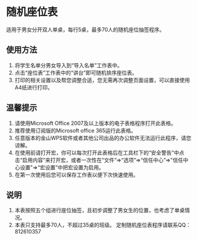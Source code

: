 # 随机座位表

适用于男女分开双人单桌，每行5桌，最多70人的随机座位抽签程序。

## 使用方法

1. 将学生名单分男女导入到“导入名单”工作表中。
2. 点击“座位表”工作表中的“讲台”即可随机排序座位表。
3. 打印的相关设置以及帮您调整合适，您无需再次调整页面设置，可以直接使用A4纸进行打印。

## 温馨提示

1. 请使用Microsoft Office 2007及以上版本的电子表格程序打开此表格。
2. 推荐使用订阅版的Microsoft office 365运行此表格。
3. 任意版本的金山WPS软件或者其他公司出品的办公软件无法运行此程序，请您谅解。
4. 在使用前请打开宏，你可以每次打开此表格后在工具栏下的“安全警告”中点击“启用内容”来打开宏，或者一次性在“文件”=>“选项”=>“信任中心”=>"信任中心设置"=>“宏设置”中把宏设置为启用。
5. 在第一次使用后您可以保存工作表以便下次快速使用。

## 说明

1. 本表按照五个组进行座位抽签，且初步调整了男女生的位置，也考虑了单桌情况。
2. 本表只支持最多70人，不超过35桌的班级。
定制随机座位表程序请联系QQ：812610357
